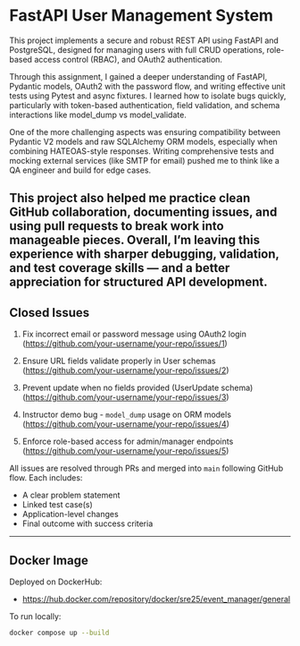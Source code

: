 #  FastAPI User Management System

This project implements a secure and robust REST API using FastAPI and PostgreSQL, designed for managing users with full CRUD operations, role-based access control (RBAC), and OAuth2 authentication.

Through this assignment, I gained a deeper understanding of FastAPI, Pydantic models, OAuth2 with the password flow, and writing effective unit tests using Pytest and async fixtures. I learned how to isolate bugs quickly, particularly with token-based authentication, field validation, and schema interactions like model_dump vs model_validate.

One of the more challenging aspects was ensuring compatibility between Pydantic V2 models and raw SQLAlchemy ORM models, especially when combining HATEOAS-style responses. Writing comprehensive tests and mocking external services (like SMTP for email) pushed me to think like a QA engineer and build for edge cases.

This project also helped me practice clean GitHub collaboration, documenting issues, and using pull requests to break work into manageable pieces. Overall, I’m leaving this experience with sharper debugging, validation, and test coverage skills — and a better appreciation for structured API development.
---

## Closed Issues

1. Fix incorrect email or password message using OAuth2 login 
(https://github.com/your-username/your-repo/issues/1)

2. Ensure URL fields validate properly in User schemas 
(https://github.com/your-username/your-repo/issues/2)

3. Prevent update when no fields provided (UserUpdate schema) 
(https://github.com/your-username/your-repo/issues/3)

4. Instructor demo bug - `model_dump` usage on ORM models 
(https://github.com/your-username/your-repo/issues/4)

5. Enforce role-based access for admin/manager endpoints 
(https://github.com/your-username/your-repo/issues/5)

All issues are resolved through PRs and merged into `main` following GitHub flow. Each includes:
- A clear problem statement
- Linked test case(s)
- Application-level changes
- Final outcome with success criteria

---

## Docker Image

Deployed on DockerHub:  
  - https://hub.docker.com/repository/docker/sre25/event_manager/general


To run locally:

```bash
docker compose up --build

